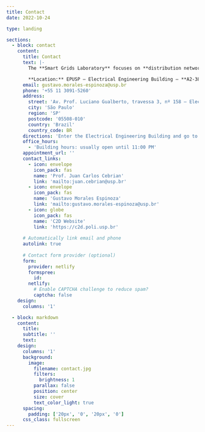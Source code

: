 ```yaml
---
title: Contact
date: 2022-10-24

type: landing

sections:
  - block: contact
    content:
      title: Contact
      text: |-
        The **Smart Grids Laboratory** focuses on **distribution network planning**, **integration of distributed energy resources (DERs)** such as PV and BESS, and the application of **optimization algorithms**. Our research also covers **renewable energy topics** and **Industry 4.0**, fostering collaboration with academia and the power sector through applied projects and student training.

        **Location:** EPUSP – Electrical Engineering Building – **A2-38**, at the **University of São Paulo (USP)**, Butantã campus.
      email: gustavo.morales-espinoza@usp.br
      phone: '+55 11 3091-5260'
      address:
        street: 'Av. Prof. Luciano Gualberto, travessa 3, nº 158 – Electrical Engineering Building (A2-38)'
        city: 'São Paulo'
        region: 'SP'
        postcode: '05508-010'
        country: 'Brazil'
        country_code: BR
      directions: 'Enter the Electrical Engineering Building and go to Lab A2-38.'
      office_hours:
        - 'Building hours: usually open until 11:00 PM'
      appointment_url: ''
      contact_links:
        - icon: envelope
          icon_pack: fas
          name: 'Prof. Juan Carlos Cebrian'
          link: 'mailto:juan.cebrian@usp.br'
        - icon: envelope
          icon_pack: fas
          name: 'Gustavo Morales Espinoza'
          link: 'mailto:gustavo.morales-espinoza@usp.br'
        - icon: globe
          icon_pack: fas
          name: 'C2D Website'
          link: 'https://c2d.poli.usp.br'
    
      # Automatically link email and phone
      autolink: true
    
      # Contact form provider (optional)
      form:
        provider: netlify
        formspree:
          id:
        netlify:
          # Enable CAPTCHA challenge to reduce spam?
          captcha: false
    design:
      columns: '1'

  - block: markdown
    content:
      title:
      subtitle: ''
      text:
    design:
      columns: '1'
      background:
        image: 
          filename: contact.jpg
          filters:
            brightness: 1
          parallax: false
          position: center
          size: cover
          text_color_light: true
      spacing:
        padding: ['20px', '0', '20px', '0']
      css_class: fullscreen
---
```

